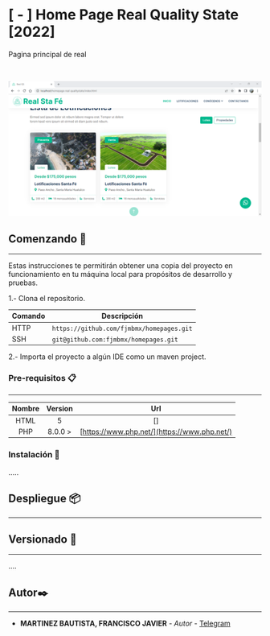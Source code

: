 # [ - ] Home Page Real Quality State [2022]
 
Pagina principal de real 

<br/>

![Application](main.png?raw=true)

## Comenzando 🚀

---

Estas instrucciones te permitirán obtener una copia del proyecto en funcionamiento en tu máquina local para propósitos
de desarrollo y pruebas.

1.- Clona el repositorio.

| Comando | Descripción |
| --- | --- |
| HTTP | `https://github.com/fjmbmx/homepages.git` |
| SSH | `git@github.com:fjmbmx/homepages.git` |


2.- Importa el proyecto a algún IDE como un maven project.
 

### Pre-requisitos 📋

---

| Nombre | Version |Url |
|   :---:   |   :---:   |   :---:   |
|   HTML    |   5   | [] |
|   PHP    |  8.0.0 >   | [https://www.php.net/](https://www.php.net/)  

### Instalación 🔧

.....

## Despliegue 📦

---

 

## Versionado 📌

---

 ....
 

## Autor✒️

---
 
* **MARTINEZ BAUTISTA, FRANCISCO JAVIER** - *Autor* - [Telegram](https://t.me/+KhXmGSrV3JU4M2Yx)  
 
 
